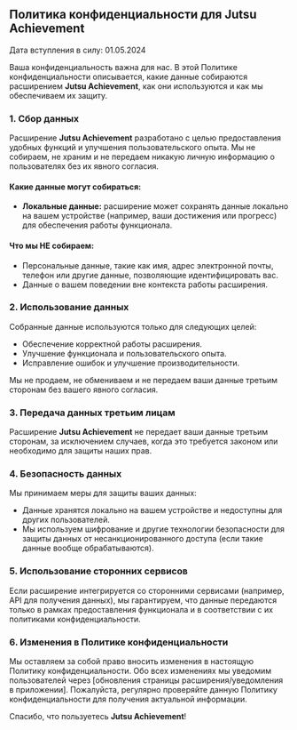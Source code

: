 ## Политика конфиденциальности для Jutsu Achievement

Дата вступления в силу: 01.05.2024

Ваша конфиденциальность важна для нас. В этой Политике конфиденциальности описывается, какие данные собираются расширением **Jutsu Achievement**, как они используются и как мы обеспечиваем их защиту.

### 1. Сбор данных

Расширение **Jutsu Achievement** разработано с целью предоставления удобных функций и улучшения пользовательского опыта. Мы не собираем, не храним и не передаем никакую личную информацию о пользователях без их явного согласия.

#### Какие данные могут собираться:
- **Локальные данные:** расширение может сохранять данные локально на вашем устройстве (например, ваши достижения или прогресс) для обеспечения работы функционала.

#### Что мы НЕ собираем:
- Персональные данные, такие как имя, адрес электронной почты, телефон или другие данные, позволяющие идентифицировать вас.
- Данные о вашем поведении вне контекста работы расширения.

### 2. Использование данных

Собранные данные используются только для следующих целей:
- Обеспечение корректной работы расширения.
- Улучшение функционала и пользовательского опыта.
- Исправление ошибок и улучшение производительности.

Мы не продаем, не обмениваем и не передаем ваши данные третьим сторонам без вашего явного согласия.

### 3. Передача данных третьим лицам

Расширение **Jutsu Achievement** не передает ваши данные третьим сторонам, за исключением случаев, когда это требуется законом или необходимо для защиты наших прав.

### 4. Безопасность данных

Мы принимаем меры для защиты ваших данных:
- Данные хранятся локально на вашем устройстве и недоступны для других пользователей.
- Мы используем шифрование и другие технологии безопасности для защиты данных от несанкционированного доступа (если такие данные вообще обрабатываются).

### 5. Использование сторонних сервисов

Если расширение интегрируется со сторонними сервисами (например, API для получения данных), мы гарантируем, что данные передаются только в рамках предоставления функционала и в соответствии с их политиками конфиденциальности.

### 6. Изменения в Политике конфиденциальности

Мы оставляем за собой право вносить изменения в настоящую Политику конфиденциальности. Обо всех изменениях мы уведомим пользователей через [обновления страницы расширения/уведомления в приложении]. Пожалуйста, регулярно проверяйте данную Политику конфиденциальности для получения актуальной информации.

Спасибо, что пользуетесь **Jutsu Achievement**!

